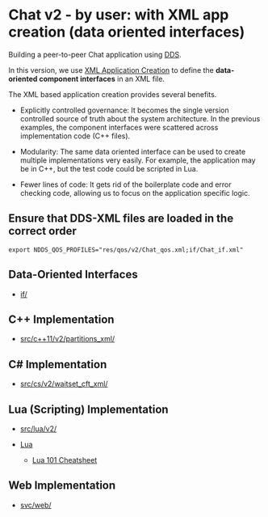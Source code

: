 # Chat v2 - by user: with XML app creation (data oriented interfaces)

Building a peer-to-peer Chat application using [DDS](http://portals.omg.org/dds).

In this version, we use [XML Application Creation](https://community.rti.com/documentation) 
to define the **data-oriented component interfaces** in an XML file.

The XML based application creation provides several benefits.

- Explicitly controlled governance: It becomes the single version controlled 
source of truth about the system architecture. In the previous examples, the 
component interfaces were scattered across implementation code (C++ files).

- Modularity: The same data oriented interface can be used to create multiple 
implementations very easily. For example, the application may be in C++, but the
test code could be scripted in Lua.

- Fewer lines of code: It gets rid of the boilerplate code and error 
checking code, allowing us to focus on the application specific logic.

## Ensure that DDS-XML files are loaded in the correct order

    export NDDS_QOS_PROFILES="res/qos/v2/Chat_qos.xml;if/Chat_if.xml"
   
## Data-Oriented Interfaces
- [if/](./if)


## C++ Implementation

- [src/c++11/v2/partitions_xml/](./src/c++11/v2/partitions_xml)

## C# Implementation  

- [src/cs/v2/waitset_cft_xml/](./src/cs/v2/waitset_cft_xml)

## Lua (Scripting) Implementation 

- [src/lua/v2/](./src/lua/v2/)

- [Lua](http://www.lua.org)
  - [Lua 101 Cheatsheet](https://github.com/gianpiero/foo/raw/master/doc/Lua101CheatSheet.pdf)

## Web Implementation  

- [svc/web/](./svc/web)

